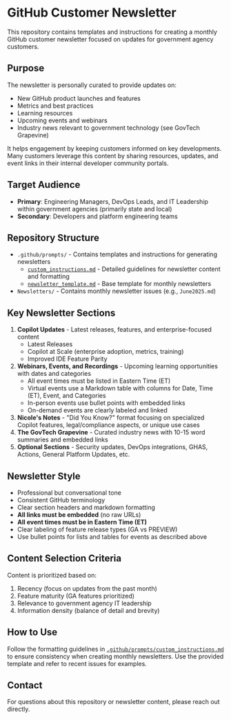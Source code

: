 # GitHub Customer Newsletter

This repository contains templates and instructions for creating a monthly GitHub customer newsletter focused on updates for government agency customers.

## Purpose

The newsletter is personally curated to provide updates on:
- New GitHub product launches and features
- Metrics and best practices
- Learning resources
- Upcoming events and webinars
- Industry news relevant to government technology (see GovTech Grapevine)

It helps engagement by keeping customers informed on key developments. Many customers leverage this content by sharing resources, updates, and event links in their internal developer community portals.

## Target Audience

- **Primary**: Engineering Managers, DevOps Leads, and IT Leadership within government agencies (primarily state and local)
- **Secondary**: Developers and platform engineering teams

## Repository Structure

- `.github/prompts/` - Contains templates and instructions for generating newsletters
  - [`custom_instructions.md`](.github/prompts/custom_instructions.md) - Detailed guidelines for newsletter content and formatting
  - [`newsletter_template.md`](.github/prompts/newsletter_template.md) - Base template for monthly newsletters
- `Newsletters/` - Contains monthly newsletter issues (e.g., `June2025.md`)

## Key Newsletter Sections

1. **Copilot Updates** - Latest releases, features, and enterprise-focused content
   - Latest Releases
   - Copilot at Scale (enterprise adoption, metrics, training)
   - Improved IDE Feature Parity
2. **Webinars, Events, and Recordings** - Upcoming learning opportunities with dates and categories
   - All event times must be listed in Eastern Time (ET)
   - Virtual events use a Markdown table with columns for Date, Time (ET), Event, and Categories
   - In-person events use bullet points with embedded links
   - On-demand events are clearly labeled and linked
3. **Nicole's Notes** - "Did You Know?" format focusing on specialized Copilot features, legal/compliance aspects, or unique use cases
4. **The GovTech Grapevine** - Curated industry news with 10-15 word summaries and embedded links
5. **Optional Sections** - Security updates, DevOps integrations, GHAS, Actions, General Platform Updates, etc.

## Newsletter Style

- Professional but conversational tone
- Consistent GitHub terminology
- Clear section headers and markdown formatting
- **All links must be embedded** (no raw URLs)
- **All event times must be in Eastern Time (ET)**
- Clear labeling of feature release types (GA vs PREVIEW)
- Use bullet points for lists and tables for events as described above

## Content Selection Criteria

Content is prioritized based on:
1. Recency (focus on updates from the past month)
2. Feature maturity (GA features prioritized)
3. Relevance to government agency IT leadership
4. Information density (balance of detail and brevity)

## How to Use

Follow the formatting guidelines in [`.github/prompts/custom_instructions.md`](.github/prompts/custom_instructions.md) to ensure consistency when creating monthly newsletters. Use the provided template and refer to recent issues for examples.

## Contact

For questions about this repository or newsletter content, please reach out directly.
